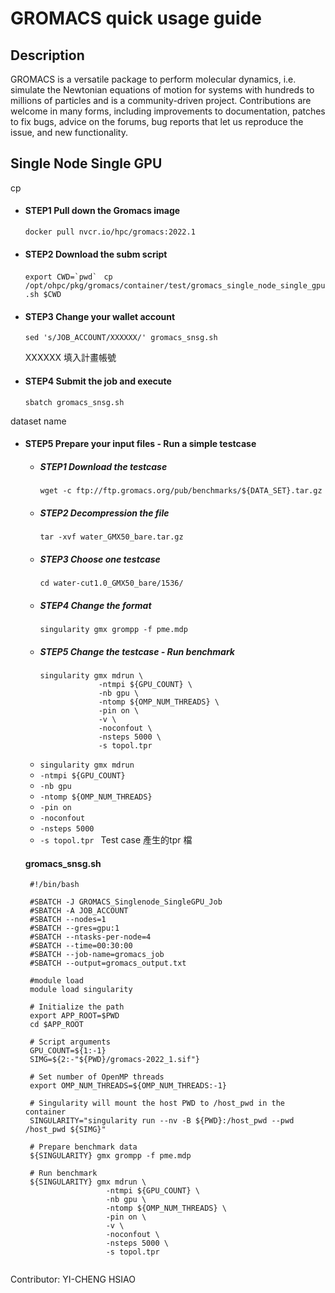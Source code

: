 # GROMACS quick usage guide
## Description
GROMACS is a versatile package to perform molecular dynamics, i.e. simulate the Newtonian equations of motion for systems with hundreds to millions of particles and is a community-driven project. Contributions are welcome in many forms, including improvements to documentation, patches to fix bugs, advice on the forums, bug reports that let us reproduce the issue, and new functionality. 
## Single Node Single GPU
cp 
* #### STEP1  Pull down the Gromacs image
    ```docker pull nvcr.io/hpc/gromacs:2022.1```
* #### STEP2  Download the subm script
    ```export CWD=`pwd` ```
    ```cp /opt/ohpc/pkg/gromacs/container/test/gromacs_single_node_single_gpu.sh $CWD```
* #### STEP3  Change your wallet account
    ```sed 's/JOB_ACCOUNT/XXXXXX/' gromacs_snsg.sh``` 
        
    XXXXXX 填入計畫帳號
* #### STEP4  Submit the job and execute
    ```sbatch gromacs_snsg.sh```

dataset name
* #### STEP5 Prepare your input files - Run a simple testcase
    * ##### STEP1 Download the testcase
        ```wget -c ftp://ftp.gromacs.org/pub/benchmarks/${DATA_SET}.tar.gz```
    * ##### STEP2 Decompression the file 
        ```tar -xvf water_GMX50_bare.tar.gz ```
    * ##### STEP3 Choose one testcase
        ```cd water-cut1.0_GMX50_bare/1536/```
    * ##### STEP4 Change the format
        ```singularity gmx grompp -f pme.mdp``` 
    * ##### STEP5 Change the testcase - Run benchmark
        ```
        singularity gmx mdrun \
                     -ntmpi ${GPU_COUNT} \
                     -nb gpu \
                     -ntomp ${OMP_NUM_THREADS} \
                     -pin on \
                     -v \
                     -noconfout \
                     -nsteps 5000 \
                     -s topol.tpr
        ```
    * ```singularity gmx mdrun```
    * ```-ntmpi ${GPU_COUNT}```
    * ```-nb gpu```
    * ```-ntomp ${OMP_NUM_THREADS}```
    * ```-pin on```
    * ```-noconfout```
    * ```-nsteps 5000 ```
    * ```-s topol.tpr ``` Test case 產生的tpr 檔

    #### gromacs_snsg.sh
   ```
    #!/bin/bash

    #SBATCH -J GROMACS_Singlenode_SingleGPU_Job
    #SBATCH -A JOB_ACCOUNT
    #SBATCH --nodes=1
    #SBATCH --gres=gpu:1
    #SBATCH --ntasks-per-node=4
    #SBATCH --time=00:30:00
    #SBATCH --job-name=gromacs_job
    #SBATCH --output=gromacs_output.txt

    #module load
    module load singularity

    # Initialize the path
    export APP_ROOT=$PWD
    cd $APP_ROOT

    # Script arguments
    GPU_COUNT=${1:-1}
    SIMG=${2:-"${PWD}/gromacs-2022_1.sif"}

    # Set number of OpenMP threads
    export OMP_NUM_THREADS=${OMP_NUM_THREADS:-1}

    # Singularity will mount the host PWD to /host_pwd in the container
    SINGULARITY="singularity run --nv -B ${PWD}:/host_pwd --pwd /host_pwd ${SIMG}"

    # Prepare benchmark data
    ${SINGULARITY} gmx grompp -f pme.mdp

    # Run benchmark
    ${SINGULARITY} gmx mdrun \
                     -ntmpi ${GPU_COUNT} \
                     -nb gpu \
                     -ntomp ${OMP_NUM_THREADS} \
                     -pin on \
                     -v \
                     -noconfout \
                     -nsteps 5000 \
                     -s topol.tpr


Contributor: YI-CHENG HSIAO